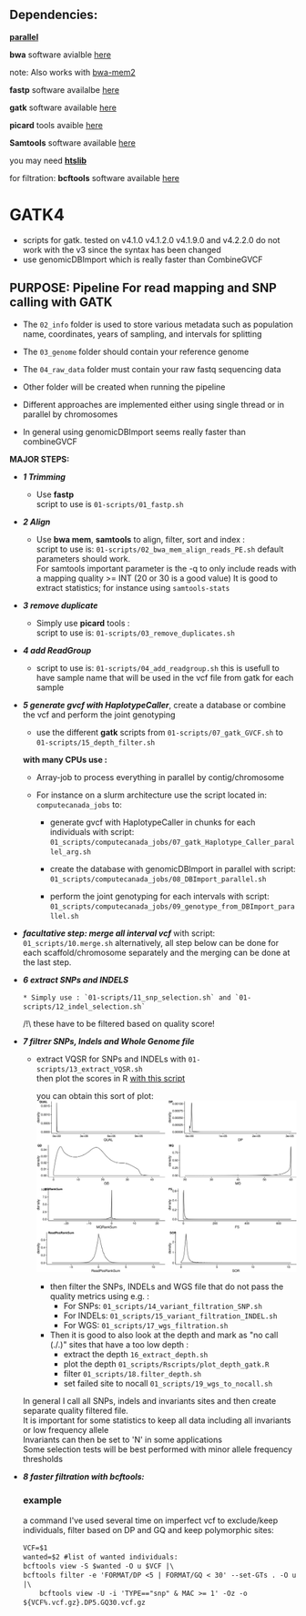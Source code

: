 
## Dependencies:

**[parallel](https://www.gnu.org/software/parallel/)** 

**bwa** software avialble [here](https://sourceforge.net/projects/bio-bwa/files/)

   note: Also works with [bwa-mem2](https://github.com/bwa-mem2/bwa-mem2) 

**fastp** software availalbe [here](https://github.com/OpenGene/fastp)  

**gatk** software available [here](https://software.broadinstitute.org/gatk/)

**picard** tools avaible [here](https://broadinstitute.github.io/picard/)

**Samtools** software available [here](http://www.htslib.org/)  

you may need **[htslib](http://www.htslib.org/download/)**  

for filtration:
**bcftools** software available [here](http://www.htslib.org/download/) 


# GATK4

 * scripts for gatk. tested on v4.1.0 v4.1.2.0 v4.1.9.0 and v4.2.2.0 do not work with the v3 since the syntax has been changed  
 * use genomicDBImport which is really faster than CombineGVCF 

## PURPOSE: Pipeline For read mapping and SNP calling with GATK 
  
 * The `02_info` folder is used to store various metadata such as population name, coordinates, years of sampling, and intervals for splitting
 * The `03_genome` folder should contain your reference genome  
 * The `04_raw_data` folder must contain your raw fastq sequencing data  
 * Other folder will be created when running the pipeline 

 *  Different approaches are implemented either using single thread or in parallel by chromosomes
 *  In general using genomicDBImport seems really faster than combineGVCF

**MAJOR STEPS:** 

 * **_1 Trimming_**
	* Use **fastp**   
          script to use is `01-scripts/01_fastp.sh` 

 * **_2 Align_**
	* Use **bwa mem**, **samtools** to align, filter, sort and index :  
          script to use is: `01-scripts/02_bwa_mem_align_reads_PE.sh` 
		default parameters should work.  
		For samtools important parameter is the -q to only include reads with a mapping quality >= INT (20 or 30 is a good value)
		It is good to extract statistics; for instance using `samtools-stats`
	

 * **_3 remove duplicate_**
	* Simply use **picard** tools :  
          script to use is: `01-scripts/03_remove_duplicates.sh` 

 * **_4 add ReadGroup_**  
	* script to use is: `01-scripts/04_add_readgroup.sh` this is usefull to have sample name that will be used in the vcf file from gatk for each sample

 * **_5 generate gvcf with HaplotypeCaller_**, create a database or combine the vcf and  perform the joint genotyping 
	* use the different **gatk** scripts from `01-scripts/07_gatk_GVCF.sh` to `01-scripts/15_depth_filter.sh`  

    **with many CPUs use :** 
    
	*  Array-job to process everything in parallel by contig/chromosome 
	*  For instance on a slurm architecture use the script located in: `computecanada_jobs` to:  
	
		* generate gvcf with HaplotypeCaller in chunks for each individuals with script: 
		 `01_scripts/computecanada_jobs/07_gatk_Haplotype_Caller_parallel_arg.sh`  

		* create the database with genomicDBImport in parallel with script:
		`01_scripts/computecanada_jobs/08_DBImport_parallel.sh` 
		
		* perform the joint genotyping for each intervals with script: `01_scripts/computecanada_jobs/09_genotype_from_DBImport_parallel.sh`  
      
 * **_facultative step: merge all interval vcf_**  with script: `01_scripts/10.merge.sh`
 	alternatively, all step below can be done for each scaffold/chromosome separately and the merging can be done at the last step.
 
 * **_6 extract SNPs and INDELS_**  
 
       * Simply use : `01-scripts/11_snp_selection.sh` and `01-scripts/12_indel_selection.sh`
        
	/!\ these have to be filtered based on quality score!

 * **_7 filtrer SNPs, Indels and Whole Genome file_** 
	* extract VQSR for SNPs and INDELs with `01-scripts/13_extract_VQSR.sh`  
      then plot the scores in R [with this script](https://github.com/QuentinRougemont/gatk_haplotype/blob/master/gatk4/01_scripts/Rscripts/plot_VQSR.R) 
      
      you can obtain this sort of plot: 
      ![example_graph](https://github.com/QuentinRougemont/gatk_haplotype/blob/master/pictures/example.png)  

		* then filter the SNPs, INDELs and WGS file that do not pass the quality metrics using e.g. :  
			* For SNPs: `01_scripts/14_variant_filtration_SNP.sh`  
			* For INDELs: `01_scripts/15_variant_filtration_INDEL.sh`  
			* For WGS: `01_scripts/17_wgs_filtration.sh`  
		* Then it is good to also look at the depth and mark as "no call (./.)" sites that have a too low depth :  
			* extract the depth `16_extract_depth.sh`  
			* plot the depth `01_scripts/Rscripts/plot_depth_gatk.R`  
			* filter `01_scripts/18.filter_depth.sh`
			* set failed site to nocall `01_scripts/19_wgs_to_nocall.sh` 


	In general I call all SNPs, indels and invariants sites and then create separate quality filtered file.   
	It is important for some statistics to keep all data including all invariants or low frequency allele  
	Invariants can then be set to 'N' in some applications   
	Some selection tests will be best performed with minor allele frequency thresholds 

  * **_8 faster filtration with bcftools:_**

    ### example 
	a command I've used several time on imperfect vcf to exclude/keep individuals, filter based on DP and GQ and keep polymorphic sites:  
	```
	VCF=$1
	wanted=$2 #list of wanted individuals:
	bcftools view -S $wanted -O u $VCF |\
	bcftools filter -e 'FORMAT/DP <5 | FORMAT/GQ < 30' --set-GTs . -O u  |\
		bcftools view -U -i 'TYPE=="snp" & MAC >= 1' -Oz -o ${VCF%.vcf.gz}.DP5.GQ30.vcf.gz 
	```
